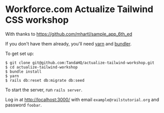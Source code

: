 # Workforce.com Actualize Tailwind CSS workshop

With thanks to https://github.com/mhartl/sample_app_6th_ed

If you don't have them already, you'll need [yarn](https://yarnpkg.com/getting-started/install) and [bundler](https://bundler.io/).

To get set up:

```
$ git clone git@github.com:TandaHQ/actualize-tailwind-workshop.git
$ cd actualize-tailwind-workshop
$ bundle install
$ yarn
$ rails db:reset db:migrate db:seed
```

To start the server, run `rails server`.

Log in at [http://localhost:3000/](http://localhost:3000/) with email `example@railstutorial.org` and password `foobar`.
